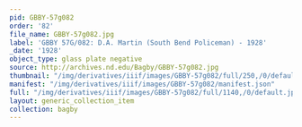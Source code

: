 ```yaml
---
pid: GBBY-57g082
order: '82'
file_name: GBBY-57g082.jpg
label: 'GBBY 57G/082: D.A. Martin (South Bend Policeman) - 1928'
_date: '1928'
object_type: glass plate negative
source: http://archives.nd.edu/Bagby/GBBY-57g082.jpg
thumbnail: "/img/derivatives/iiif/images/GBBY-57g082/full/250,/0/default.jpg"
manifest: "/img/derivatives/iiif/images/GBBY-57g082/manifest.json"
full: "/img/derivatives/iiif/images/GBBY-57g082/full/1140,/0/default.jpg"
layout: generic_collection_item
collection: bagby
---
```

